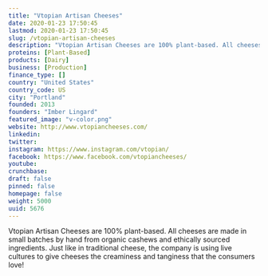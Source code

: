 ```yaml
---
title: "Vtopian Artisan Cheeses"
date: 2020-01-23 17:50:45
lastmod: 2020-01-23 17:50:45
slug: /vtopian-artisan-cheeses
description: "Vtopian Artisan Cheeses are 100% plant-based. All cheeses are made in small batches by hand from organic cashews and ethically sourced ingredients. Just like in traditional cheese, the company is using live cultures to give cheeses the creaminess and tanginess that the consumers love!"
proteins: [Plant-Based]
products: [Dairy]
business: [Production]
finance_type: []
country: "United States"
country_code: US
city: "Portland"
founded: 2013
founders: "Imber Lingard"
featured_image: "v-color.png"
website: http://www.vtopiancheeses.com/
linkedin: 
twitter: 
instagram: https://www.instagram.com/vtopian/
facebook: https://www.facebook.com/vtopiancheeses/
youtube: 
crunchbase: 
draft: false
pinned: false
homepage: false
weight: 5000
uuid: 5676
---
```

Vtopian Artisan Cheeses are 100% plant-based. All cheeses are made in small batches by hand from organic cashews and ethically sourced ingredients. Just like in traditional cheese, the company is using live cultures to give cheeses the creaminess and tanginess that the consumers love!
